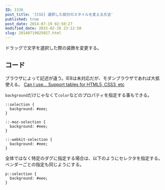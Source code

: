 ```yaml
---
ID: 1338
post_title: '[CSS] 選択した部分のスタイルを変える方法'
published: true
post_date: 2014-07-19 02:50:27
modified_date: 2015-02-28 23:12:50
slug: 20140719025027.html
---
```

ドラッグで文字を選択した際の装飾を変更する。

<!--more-->

<h2>コード</h2>

ブラウザによって記述が違う。IE8は未対応だが、モダンブラウザであれば大抵使える。
<a href="http://caniuse.com/#feat=css-selection">Can I use... Support tables for HTML5, CSS3, etc</a>

<code>background</code>だけじゃなくて<code>color</code>などのプロパティを指定する事もできる。

<pre><code class="language-css">::selection {
  background: #eee;
}

::-moz-selection {
  background: #eee;
}

::-webkit-selection {
  background: #eee;
}
</code></pre>

全体ではなく特定のダグに指定する場合は、以下のようにセレクタを指定する。
ベンダーごとの指定も同じようにする。

<pre><code class="language-css">p::selection {
  background: #eee;
}
</code></pre>